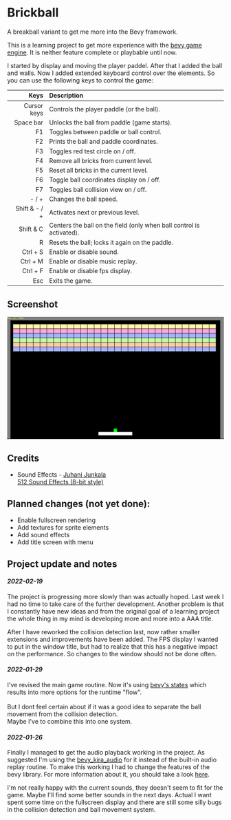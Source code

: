 # Brickball
A breakball variant to get me more into the Bevy framework.

This is a learning project to get more experience with the [bevy game engine](https://bevyengine.org/). 
It is neither feature complete or playbable until now.

I started by display and moving the player paddel. After that I added the ball and walls. 
Now I added extended keyboard control over the elements. So you can use the following keys to control the game: 


|          Keys | Description                                                          |
|--------------:|:---------------------------------------------------------------------|
|   Cursor keys | Controls the player paddle (or the ball).                            |
|     Space bar | Unlocks the ball from paddle (game starts).                          |
|            F1 | Toggles between paddle or ball control.                              |
|            F2 | Prints the ball and paddle coordinates.                              |
|            F3 | Toggles red test circle on / off.                                    |
|            F4 | Remove all bricks from current level.                                |
|            F5 | Reset all bricks in the current level.                               |
|            F6 | Toggle ball coordinates display on / off.                            |
 |            F7 | Toggles ball collision view on / off.                                |
|         - / + | Changes the ball speed.                                              | 
| Shift & - / + | Activates next or previous level.                                    |
|     Shift & C | Centers the ball on the field (only when ball control is activated). |
|             R | Resets the ball; locks it again on the paddle.                       |
|      Ctrl + S | Enable or disable sound.                                             |
|      Ctrl + M | Enable or disable music replay.                                      |
|      Ctrl + F | Enable or disable fps display.                                       |
|           Esc | Exits the game.                                                      |

## Screenshot
<p>
  <img src="https://github.com/gpietz/brickball/blob/master/docs/screenshots/brickball220111-01.png" 
       alt="Project Screenshot" />
</p>

## Credits 

* Sound Effects - <a href="https://juhanijunkala.com/">Juhani Junkala</a>  
  <a href="https://opengameart.org/content/512-sound-effects-8-bit-style">512 Sound Effects (8-bit style)</a>

## Planned changes (not yet done): 
* Enable fullscreen rendering
* Add textures for sprite elements
* Add sound effects
* Add title screen with menu

## Project update and notes

#### _2022-02-19_
The project is progressing more slowly than was actually hoped. Last week I had no time to take care of the further 
development. Another problem is that I constantly have new ideas and from the original goal of a learning project the 
whole thing in my mind is developing more and more into a AAA title.

After I have reworked the collision detection last, now rather smaller extensions and improvements have been added. 
The FPS display I wanted to put in the window title, but had to realize that this has a negative impact on the 
performance. So changes to the window should not be done often.

#### _2022-01-29_
I've revised the main game routine. Now it's using <a href="https://bevy-cheatbook.github.io/programming/states.html">
bevy's states</a> which results into more options for the runtime "flow".<br/>  
But I dont feel certain about if it was a good idea to separate the ball movement from the collision detection.  
Maybe I've to combine this into one system.

#### _2022-01-26_
Finally I managed to get the audio playback working in the project. 
As suggested I'm using the <a href="https://github.com/niklasei/bevy_kira_audio">bevy_kira_audio</a> 
for it instead of the built-in audio replay routine. To make this working I had 
to change the features of the bevy library. For more information about it, you 
should take a look <a href="https://bevy-cheatbook.github.io/features/audio.html">here</a>.  
  
I'm not really happy with the current sounds, they doesn't seem to fit for the 
game. Maybe I'll find some better sounds in the next days. Actual I want spent
some time on the fullscreen display and there are still some silly bugs in 
the collision detection and ball movement system.
